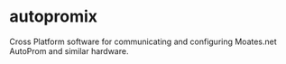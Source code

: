 autopromix
==========

Cross Platform software for communicating and configuring Moates.net AutoProm and similar hardware.
